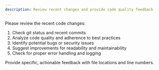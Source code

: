 ```yaml
---
description: Review recent changes and provide code quality feedback
---
```


Please review the recent code changes:

1. Check git status and recent commits
2. Analyze code quality and adherence to best practices
3. Identify potential bugs or security issues
4. Suggest improvements for readability and maintainability
5. Check for proper error handling and logging

Provide specific, actionable feedback with file locations and line numbers.